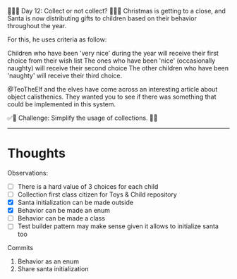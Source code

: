 🌟🌟🌟 Day 12: Collect or not collect? 🌟🌟🌟
Christmas is getting to a close, and Santa is now distributing gifts to children based on their behavior throughout the year.

For this, he uses criteria as follow:

Children who have been 'very nice' during the year will receive their first choice from their wish list
The ones who have been 'nice' (occasionally naughty) will receive their second choice
The other children who have been 'naughty' will receive their third choice.

@TeoTheElf and the elves have come across an interesting article about object calisthenics.
They wanted you to see if there was something that could be implemented in this system.

✅🚀 Challenge: Simplify the usage of collections. 🚀✅

---

# Thoughts
Observations:
- [ ] There is a hard value of 3 choices for each child
- [ ] Collection first class citizen for Toys & Child repository
- [X] Santa initialization can be made outside
- [X] Behavior can be made an enum
- [ ] Behavior can be made a class
- [ ] Test builder pattern may make sense given it allows to initialize santa too

Commits
1. Behavior as an enum 
2. Share santa initialization